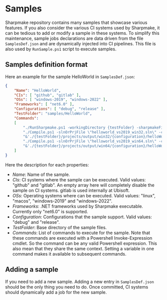 # Samples

Sharpmake repository contains many samples that showcase various features. If you also consider the various CI systems used by Sharpmake, it can be tedious to add or modify a sample in these systems. To simplify this maintenance, sample jobs declarations are data driven from the file `SamplesDef.json` and are dynamically injected into CI pipelines. This file is also used by `RunSample.ps1` script to execute samples.

## Samples definition format

Here an example for the sample HelloWorld in `SamplesDef.json`:

```json
{
    "Name": "HelloWorld",
    "CIs": [ "github", "gitlab" ],
    "OSs": [ "windows-2019", "windows-2022" ],
    "Frameworks": [ "net6.0" ],
    "Configurations": [ "debug", "release" ],
    "TestFolder": "samples/HelloWorld",
    "Commands":
    [
        "./RunSharpmake.ps1 -workingDirectory {testFolder} -sharpmakeFile \"HelloWorld.sharpmake.cs\" -framework {framework}",
        "./Compile.ps1 -slnOrPrjFile \"helloworld_vs2019_win32.sln\" -configuration {configuration} -platform \"Win32\" -WorkingDirectory \"{testFolder}/projects\" -VsVersion {os} -compiler MsBuild",
        "&'./{testFolder}/projects/output/win32/{configuration}/helloWorld.exe'",
        "./Compile.ps1 -slnOrPrjFile \"helloworld_vs2019_win64.sln\" -configuration {configuration} -platform \"x64\" -WorkingDirectory \"{testFolder}/projects\" -VsVersion {os} -compiler MsBuild",
        "&'./{testFolder}/projects/output/win64/{configuration}/helloWorld.exe'"
    ]
}
```

Here the description for each properties:

- *Name*: Name of the sample.
- *CIs*: CI systems where the sample can be executed. Valid values: "github" and "gitlab". An empty array here will completely disable the sample on CI systems. gitlab is used internally at Ubisoft.
- *OSs*: Operating systems where can be executed. Valid values: "linux", "macos", "windows-2019" and "windows-2022".
- *Frameworks*: .NET frameworks used by Sharpmake executable. Currently only "net6.0" is supported.
- *Configuration*: Configurations that the sample support. Valid values: "debug" and "release".
- *TestFolder*: Base directory of the sample files.
- *Commands*: List of commands to execute for the sample. Note that these commands are executed with a Powershell Invoke-Expression cmdlet. So the command can be any valid Powershell expression. This also mean that they share the same context. Setting a variable in one command makes it available to subsequent commands.

## Adding a sample

If you need to add a new sample. Adding a new entry in `SamplesDef.json` should be the only thing you need to do. Once committed, CI systems should dynamically add a job for the new sample.
